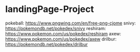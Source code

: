 # landingPage-Project

pokeball: https://www.pngwing.com/en/free-png-cjome
snivy: https://pokemondb.net/pokedex/snivy 
reshiram: https://www.pokemon.com/us/pokedex/reshiram 
axew: https://www.pokemon.com/us/pokedex/axew 
drilbur: https://pokemondb.net/pokedex/drilbur 
